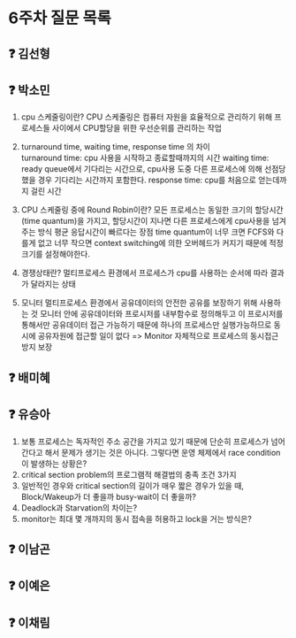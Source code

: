 # 6주차 질문 목록

## ❓ 김선형


## ❓ 박소민
1. cpu 스케줄링이란?
 CPU 스케줄링은 컴퓨터 자원을 효율적으로 관리하기 위해 프로세스들 사이에서 CPU할당을 위한 우선순위를 관리하는 작업
    
2. turnaround time, waiting time, response time 의 차이   
    turnaround time: cpu 사용을 시작하고 종료할때까지의 시간
    waiting time: ready queue에서 기다리는 시간으로, cpu사용 도중 다른 프로세스에 의해 선점당했을 경우 기다리는 시간까지 포함한다.
    response time: cpu를 처음으로 얻는데까지 걸린 시간
    
3. CPU 스케줄링 중에 Round Robin이란?
    모든 프로세스는 동일한 크기의 할당시간(time quantum)을 가지고, 할당시간이 지나면 다른 프로세스에게 cpu사용을 넘겨주는 방식
    평균 응답시간이 빠르다는 장점
    time quantum이 너무 크면 FCFS와 다를게 없고 너무 작으면 context switching에 의한 오버헤드가 커지기 때문에 적정크기를 설정해야한다.
    

4. 경쟁상태란?
    멀티프로세스 환경에서 프로세스가 cpu를 사용하는 순서에 따라 결과가 달라지는 상태
   
5. 모니터
 멀티프로세스 환경에서 공유데이터의 안전한 공유를 보장하기 위해 사용하는 것
모니터 안에 공유데이터와 프로시저를 내부함수로 정의해두고 이 프로시저를 통해서만 공유데이터 접근 가능하기 때문에 하나의 프로세스만 실행가능하므로 동시에 공유자원에 접근할 일이 없다
=> Monitor 자체적으로 프로세스의 동시접근 방지 보장 

## ❓ 배미혜


## ❓ 유승아

1. 보통 프로세스는 독자적인 주소 공간을 가지고 있기 때문에 단순히 프로세스가 넘어간다고 해서 문제가 생기는 것은 아니다. 그렇다면 운영 체제에서 race condition이 발생하는 상황은?
2. critical section problem의 프로그램적 해결법의 충족 조건 3가지
3. 일반적인 경우와 critical section의 길이가 매우 짧은 경우가 있을 때, Block/Wakeup가 더 좋을까  busy-wait이 더 좋을까?
4. Deadlock과 Starvation의 차이는?
5. monitor는 최대 몇 개까지의 동시 접속을 허용하고 lock을 거는 방식은?

## ❓ 이남곤


## ❓ 이예은


## ❓ 이채림
